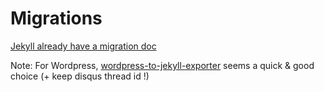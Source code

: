 # Migrations

[Jekyll already have a migration doc](http://jekyllrb.com/docs/migrations/)

Note: For Wordpress, [wordpress-to-jekyll-exporter](https://github.com/benbalter/wordpress-to-jekyll-exporter) seems a quick & good choice (+ keep disqus thread id !)